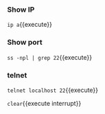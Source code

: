 ### Show IP

`ip a`{{execute}}

### Show port

`ss -npl | grep 22`{{execute}}

### telnet

`telnet localhost 22`{{execute}}

`clear`{{execute interrupt}}
